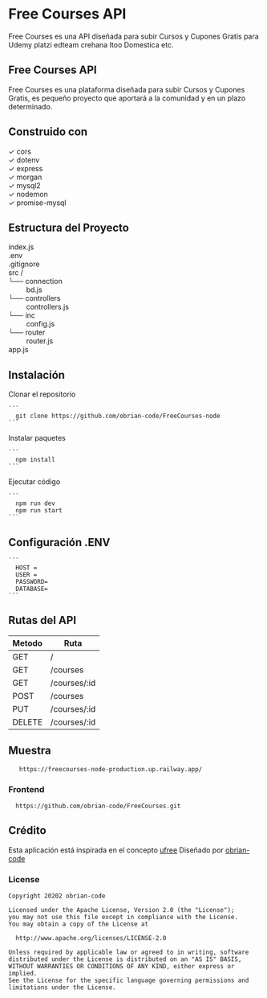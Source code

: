 # Free Courses API
 
Free Courses es una API diseñada para subir Cursos y Cupones Gratis para Udemy platzi edteam crehana Itoo Domestica etc.

## Free Courses API

Free Courses es una plataforma diseñada para subir Cursos y Cupones Gratis, es pequeño proyecto que aportará a la comunidad y en un plazo determinado.

## Construido con

✓ cors<br>
✓ dotenv<br>
✓ express<br>
✓ morgan<br>
✓ mysql2<br>
✓ nodemon<br>
✓ promise-mysql<br>

## Estructura del Proyecto

index.js <br>
.env <br>
.gitignore <br>
src / <br>
└── connection <br>
&nbsp;&nbsp;&nbsp;&nbsp;&nbsp;&nbsp;&nbsp;&nbsp;&nbsp;bd.js <br>
└── controllers <br>
&nbsp;&nbsp;&nbsp;&nbsp;&nbsp;&nbsp;&nbsp;&nbsp;&nbsp;controllers.js <br>
└── inc <br>
&nbsp;&nbsp;&nbsp;&nbsp;&nbsp;&nbsp;&nbsp;&nbsp;&nbsp;config.js <br>
└── router <br>
&nbsp;&nbsp;&nbsp;&nbsp;&nbsp;&nbsp;&nbsp;&nbsp;&nbsp;router.js <br>
app.js


## Instalación

Clonar el repositorio   
    
    ```
      git clone https://github.com/obrian-code/FreeCourses-node
    ```
    
Instalar paquetes
    
    ```
      npm install
    ```

Ejecutar código

    ```
      npm run dev
      npm run start
    ```

## Configuración .ENV

    ```
      HOST = 
      USER = 
      PASSWORD= 
      DATABASE= 
    ```

## Rutas del API

| Metodo  | Ruta | 
| ------------- | ------------- |
| GET  | /  |
| GET  | /courses  |
| GET  | /courses/:id  |
| POST  | /courses  |
| PUT  | /courses/:id  |
| DELETE  | /courses/:id |

## Muestra

 ```
    https://freecourses-node-production.up.railway.app/
 ```

### Frontend

  ```
    https://github.com/obrian-code/FreeCourses.git
  ```
  
## Crédito
Esta aplicación está inspirada en el concepto <a href="https://dev1992.com/ufree/#/">ufree</a>  Diseñado por <a href="https://github.com/obrian-code">obrian-code </a>


### License

 ```
Copyright 20202 obrian-code

Licensed under the Apache License, Version 2.0 (the "License");
you may not use this file except in compliance with the License.
You may obtain a copy of the License at

   http://www.apache.org/licenses/LICENSE-2.0

Unless required by applicable law or agreed to in writing, software
distributed under the License is distributed on an "AS IS" BASIS,
WITHOUT WARRANTIES OR CONDITIONS OF ANY KIND, either express or implied.
See the License for the specific language governing permissions and
limitations under the License.
 ```
